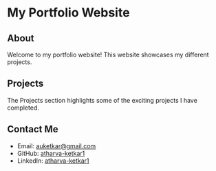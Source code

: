 # My Portfolio Website

## About

Welcome to my portfolio website! This website showcases my different projects.

## Projects

The Projects section highlights some of the exciting projects I have completed.

## Contact Me

- Email: auketkar@gmail.com
- GitHub: [atharva-ketkar1](https://github.com/atharva-ketkar1)
- LinkedIn: [atharva-ketkar1](https://www.linkedin.com/in/atharva-ketkar1)

